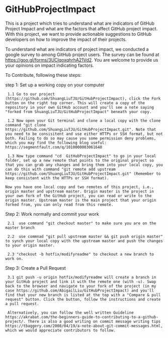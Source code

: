 # GitHubProjectImpact
This is a project which tries to understand what are indicators of GitHub Project Impact and what are the factors that affect GitHub project impact. With this project, we want to provide actionable suggestions to GitHub developers on how to improve the impact of their projects.

To understand what are indicators of project impact, we conducted a google survey to among GitHub project users. The survey can be found at https://goo.gl/forms/3UClqoxqhrhA21Vd2. You are welcome to provide us your opinions on impact indicating factors. 


To Contribute, following these steps: 

step 1: Set up a working copy on your computer
    
     1.1 Go to our project (https://github.com/ShuangLiuTJU/GitHubProjectImpact), click the Fork button on the right top corner. This will create a copy of the repository in your own GitHub account and you'll see a note saying "forked from ShuangLiuTJU/GitHubProjectImpact" beneath your copy.
    
     1.2 Now open your Git terminal and clone a local copy with the clone command "git clone https://github.com/ShuangLiuTJU/GitHubProjectImpact.git". Note that you need to be consisitent and use either HTTPs or SSH format, but not both. Failing to do so may cause you some permission deny problems, which you may find the following blog useful: https://segmentfault.com/q/1010000003061640
   
     1.3 Now type command "cd  GitHubProjectImpact" to go in your local folder, set up a new remote that points to the original project so that you can grab any changes and bring them into your local copy, you can do this with command "git remote add upstream https://github.com/ShuangLiuTJU/GitHubProjectImpact.git" (Remember to keep consistent with the HTTPs or SSH format).
   
    Now you have one local copy and two remotes of this project, i.e., origin master and upstream master. Origin master is the project in your own fork of the GitHub project, you can read or write to the origin master. Upstream master is the main project that your origin forked from, you can only read from this remote. 
    
Step 2: Work normally and commit your work
    
     2.1  use command "git checkout master" to make sure you are on the master branch
    
     2.2  use commnad "git pull upstream master && git push origin master" to synch your local copy with the upstream master and push the changes to your origin master. 
   
     2.3 "checkout -b hotfix/modifyreadme" to checkout a new branch to work on.

Step 3: Create a Pull Request
    
     3.1 git push -u origin hotfix/modifyreadme will create a branch in your GitHub project and link it with the remote one (with -u). Swap back to the browser and navigate to your fork of the project (in my case https://github.com/AbigailLiu/GitHubProjectImpact) and you'll find that your new branch is listed at the top with a "Compare & pull request" button. Click the button, follow the instructions and create a pull request.

     Alternatively, you can follow the well written Guideline https://akrabat.com/the-beginners-guide-to-contributing-to-a-github-project/. There is also a good writing on commit message writing tips https://tbaggery.com/2008/04/19/a-note-about-git-commit-messages.html, which we would appreciate contributors to follow. 
